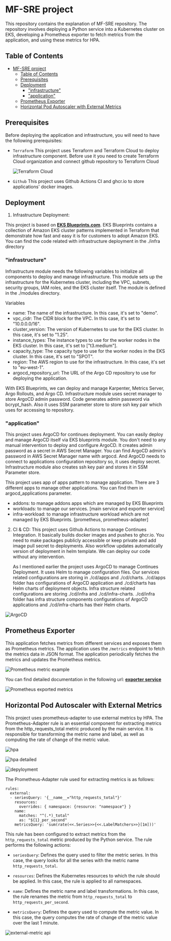 # MF-SRE project

This repository contains the explanation of MF-SRE repository. The repository involves deploying a Python service into a Kubernetes cluster on EKS, developing a Prometheus exporter to fetch metrics from the application, and using these metrics for HPA.

## Table of Contents

- [MF-SRE project](#mf-sre-project)
  - [Table of Contents](#table-of-contents)
  - [Prerequisites](#prerequisites)
  - [Deployment](#deployment)
    - ["infrastructure"](#infrastructure)
    - ["application"](#application)
  - [Prometheus Exporter](#prometheus-exporter)
  - [Horizontal Pod Autoscaler with External Metrics](#horizontal-pod-autoscaler-with-external-metrics)

## Prerequisites

Before deploying the application and infrastructure, you will need to have the following prerequisites:

- `Terraform`
  This project uses Terraform and Terraform Cloud to deploy infrastructure component. Before use it you need to create Terraform Cloud organization and connect github repository to Terraform Cloud 

  ![Terraform Cloud](./images/terraform-cloud.png)

- `Github` 
  This project uses Github Actions CI and ghcr.io to store applications' docker images. 

## Deployment

1. Infrastructure Deployment:

  This project is based on [**EKS Blueprints.com**](https://github.com/aws-ia/terraform-aws-eks-blueprints). EKS Blueprints contains a collection of Amazon EKS cluster patterns implemented in Terraform that demonstrate how fast and easy it is for customers to adopt Amazon EKS. 
  You can find the code related with infrastructure deployment in the ./infra directory
  ### "infrastructure"
  Infrastructure module needs the following variables to initialize all components to deploy and manage infrastructure. This module sets up the infrastructure for the Kubernetes cluster, including the VPC, subnets, security groups, IAM roles, and the EKS cluster itself. The module is defined in the ./modules directory.
  
  Variables
  *  name: The name of the infrastructure. In this case, it's set to "demo".
  *  vpc_cidr: The CIDR block for the VPC. In this case, it's set to "10.0.0.0/16".
  *  cluster_version: The version of Kubernetes to use for the EKS cluster. In this case, it's set to "1.25".
  *  instance_types: The instance types to use for the worker nodes in the EKS cluster. In this case, it's set to ["t3.medium"].
  *  capacity_type: The capacity type to use for the worker nodes in the EKS cluster. In this case, it's set to "SPOT".
  *  region: The AWS region to use for the infrastructure. In this case, it's set to "eu-west-1".
  *  argocd_repository_url: The URL of the Argo CD repository to use for deploying the application.

  With EKS Blueprints, we can deploy and manage Karpenter, Metrics Server, Argo Rollouts, and Argo CD. 
  Infrastructure module uses secret manager to store ArgoCD admin password. Code generates admin password via bcrypt_hash.
  Also it uses SSM parameter store to store ssh key pair which uses for accessing to repository.
    
  ### "application"

  This project uses ArgoCD for continues deployment. You can easily deploy and manage ArgoCD itself via EKS blueprints module. You don't need to any manual intervention to deploy and configure ArgoCD. It creates admin password as a secret in AWS Secret Manager. You can find ArgoCD admin's password in AWS Secret Manager name with argocd. And ArgoCD needs to connect to applications configuration repository so, it uses deploy secret. Infrastructure module also creates ssh key pair and stores it in SSM Parameter store.
  
  This project uses app of apps pattern to manage application. There are 3 different apps to manage other applications. You can find them in argocd_applications parameter. 
  * addons: to manage addons apps which are managed by EKS Blueprints
  * workloads: to manage our services. [main service and exporter service]
  * infra-workload: to manage infrastructure workload which are not managed by EKS Blueprints. [prometheus, prometheus-adapter]

2. CI & CD:
   This project uses Github Actions to manage Continues Integration. It basically builds docker images and pushes to ghcr.io. You need to make packages publicly accessible or keep private and add image pull secret to deployments. Also workflow updates automatically version of deployment in helm template. We can deploy our code without any intervention. 

   As I mentioned earlier the project uses ArgoCD to manage Continues Deployment. It uses Helm to manage configuration files. Our services related configurations are storing in ./cd/apps and ./cd/charts. ./cd/apps folder has configurations of ArgoCD application and ./cd/charts has Helm charts of deployment objects. Infra structure related configurations are storing  ./cd/infra and ./cd/infra-charts. ./cd/infra folder has infra structure components configurations of ArgoCD applications  and ./cd/infra-charts has their Helm charts.
  
  ![ArgoCD](./images/argocd.png)

## Prometheus Exporter

This application fetches metrics from different services and exposes them as Prometheus metrics. The application uses the `/metrics` endpoint to fetch the metrics data in JSON format. The application periodically fetches the metrics and updates the Prometheus metrics.

![Prometheus metric example](./images/prometheus-example-metric.png)

You can find detailed documentation in the following url:
[**exporter service**](https://github.com/atilsensalduz/mf-sre/tree/main/service/exporter)

![Prometheus exported metrics](./images/prometheus-exported-metrics.png)


## Horizontal Pod Autoscaler with External Metrics
This project uses prometheus-adapter to use external metrics by HPA. The Prometheus-Adapter rule is an essential component for extracting metrics from the http_requests_total metric produced by the main service. It is responsible for transforming the metric name and label, as well as computing the rate of change of the metric value. 

![hpa](./images/hpa.png)

![hpa detailed](./images/hpa-detailed.png)

![depyloyment](./images/deplyoment.png)


The Prometheus-Adapter rule used for extracting metrics is as follows:

```
rules:
  external:
  - seriesQuery: '{__name__="http_requests_total"}'
    resources:
      overrides: { namespace: {resource: "namespace"} }
    name:
      matches: "^(.*)_total"
      as: "${1}_per_second"
    metricsQuery: 'sum(rate(<<.Series>>{<<.LabelMatchers>>}[1m]))'
```

This rule has been configured to extract metrics from the `http_requests_total` metric produced by the Python service. The rule performs the following actions:

- `seriesQuery`: Defines the query used to filter the metric series. In this case, the query looks for all the series with the metric name `http_requests_total`.

- `resources`: Defines the Kubernetes resources to which the rule should be applied. In this case, the rule is applied to all namespaces.

- `name`: Defines the metric name and label transformations. In this case, the rule renames the metric from `http_requests_total` to `http_requests_per_second`.

- `metricsQuery`: Defines the query used to compute the metric value. In this case, the query computes the rate of change of the metric value over the last 1 minute.

![external-metric api](./images/external-metric-api.png)
